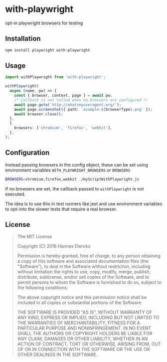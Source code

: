 # with-playwright

opt-in playwright browsers for testing

## Installation

```bash
npm install playwright with-playwright
```

## Usage

```ts
import withPlaywright from 'with-playwright';

withPlaywright(
  async (name, pw) => {
    const { browser, context, page } = await pw;
    /* Callback is not called when no browsers are configured */
    await page.goto('http://whatsmyuseragent.org/');
    await page.screenshot({ path: `example-${browserType}.png` });
    await browser.close();
  },
  {
    browsers: ['chromium', 'firefox', 'webkit'],
  },
);
```

## Configuration

Instead passing browsers in the config object, these can be
set using environment variables `WITH_PLAYWRIGHT_BROWSERS` or `BROWSERS`

```bash
BROWSERS=chromium,firefox,webkit ./myScriptWithPlaywright.js
```

If no browsers are set, the callback passed to `withPlaywright` is not
executed.

The idea is to use this in test runners like jest and use environment variables
to opt-into the slower tests that require a real browser.

## License

> The MIT License
>
> Copyright (C) 2016 Hannes Diercks
>
> Permission is hereby granted, free of charge, to any person obtaining a copy of
> this software and associated documentation files (the "Software"), to deal in
> the Software without restriction, including without limitation the rights to
> use, copy, modify, merge, publish, distribute, sublicense, and/or sell copies
> of the Software, and to permit persons to whom the Software is furnished to do
> so, subject to the following conditions:
>
> The above copyright notice and this permission notice shall be included in all
> copies or substantial portions of the Software.
>
> THE SOFTWARE IS PROVIDED "AS IS", WITHOUT WARRANTY OF ANY KIND, EXPRESS OR
> IMPLIED, INCLUDING BUT NOT LIMITED TO THE WARRANTIES OF MERCHANTABILITY, FITNESS
> FOR A PARTICULAR PURPOSE AND NONINFRINGEMENT. IN NO EVENT SHALL THE AUTHORS OR
> COPYRIGHT HOLDERS BE LIABLE FOR ANY CLAIM, DAMAGES OR OTHER LIABILITY, WHETHER
> IN AN ACTION OF CONTRACT, TORT OR OTHERWISE, ARISING FROM, OUT OF OR IN
> CONNECTION WITH THE SOFTWARE OR THE USE OR OTHER DEALINGS IN THE SOFTWARE.

